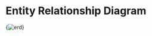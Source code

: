 # Entity Relationship Diagram

{![erd](https://cloud.githubusercontent.com/assets/14999371/11675813/81758390-9df2-11e5-8f2b-e41b9b58fda3.jpg)}

